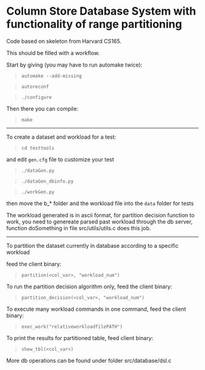 # Column Store Database System with functionality of range partitioning

Code based on skeleton from Harvard CS165.

This should be filled with a workflow.

Start by giving (you may have to run automake twice):

> `automake --add-missing`

> `autoreconf`

> `./configure`

Then there you can compile:

> `make`

---
To create a dataset and workload for a test:

> `cd testtools`

and edit `gen.cfg` file to customize your test

> `./dataGen.py`

> `./dataGen_dbinfo.py` 

> `./workGen.py`

then move the b_* folder and the workload file into the `data` folder for tests

The workload generated is in ascii format, for partition decision function to work, 
you need to genereate parsed past workload through the db server, function doSomething
in file src/utils/utils.c does this job.

---
To partition the dataset currently in database according to a specific workload

feed the client binary:

> `partition(<col_var>, "workload_num")`


To run the partition decision algorithm only, feed the client binary:

> `partition_decision(<col_var>, "workload_num")`


To execute many workload commands in one command, feed the client binary:

> `exec_work("relativeworkloadfilePATH")`


To print the results for partitioned table, feed client binary:

> `show_tbl(<col_var>)`


More db operations can be found under folder src/database/dsl.c

